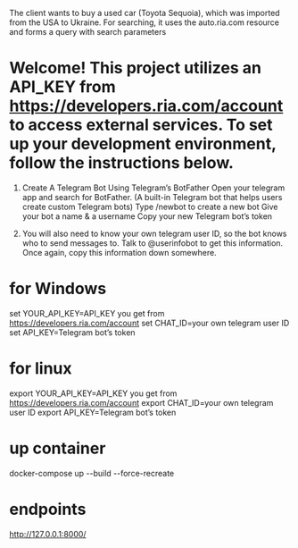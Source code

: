 The client wants to buy a used car (Toyota Sequoia), which was imported from the USA to Ukraine. For searching, it uses the auto.ria.com resource and forms a query with search parameters
# Welcome! This project utilizes an API_KEY from https://developers.ria.com/account to access external services. To set up your development environment, follow the instructions below.

1. Create A Telegram Bot Using Telegram’s BotFather
Open your telegram app and search for BotFather. (A built-in Telegram bot that helps users create custom Telegram bots)
Type /newbot to create a new bot
Give your bot a name & a username
Copy your new Telegram bot’s token

2. You will also need to know your own telegram user ID, so the bot knows who to send messages to. Talk to @userinfobot to get this information. Once again, copy this information down somewhere.

# for Windows 
set YOUR_API_KEY=API_KEY you get from https://developers.ria.com/account
set CHAT_ID=your own telegram user ID
set API_KEY=Telegram bot’s token

# for linux
export YOUR_API_KEY=API_KEY you get from https://developers.ria.com/account
export CHAT_ID=your own telegram user ID
export API_KEY=Telegram bot’s token

# up container
docker-compose up --build --force-recreate

# endpoints
http://127.0.0.1:8000/
